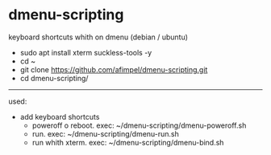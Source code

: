 # dmenu-scripting
keyboard shortcuts whith on dmenu (debian / ubuntu)

 * sudo apt install xterm suckless-tools -y
 * cd ~
 * git clone https://github.com/afimpel/dmenu-scripting.git
 * cd dmenu-scripting/

 ----
  used:
  * add keyboard shortcuts 
    * poweroff o reboot. exec: ~/dmenu-scripting/dmenu-poweroff.sh
    * run. exec: ~/dmenu-scripting/dmenu-run.sh 
    * run whith xterm. exec: ~/dmenu-scripting/dmenu-bind.sh 